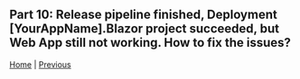 ## Part 10: Release pipeline finished, Deployment [YourAppName].Blazor project succeeded, but Web App still not working. How to fix the issues?

[Home](./../../README.md) | [Previous](Tutorial/../../Part9/Part9.md)